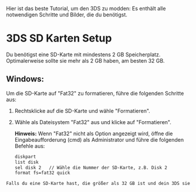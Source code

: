 Hier ist das beste Tutorial, um den 3DS zu modden: Es enthält alle notwendigen Schritte und Bilder, die du benötigst.

# 3DS SD Karten Setup

Du benötigst eine SD-Karte mit mindestens 2 GB Speicherplatz. Optimalerweise sollte sie mehr als 2 GB haben, am besten 32 GB.

## Windows:

Um die SD-Karte auf "Fat32" zu formatieren, führe die folgenden Schritte aus:

1. Rechtsklicke auf die SD-Karte und wähle "Formatieren".
2. Wähle als Dateisystem "Fat32" aus und klicke auf "Formatieren". 
   
   **Hinweis:** Wenn "Fat32" nicht als Option angezeigt wird, öffne die Eingabeaufforderung (cmd) als Administrator und führe die folgenden Befehle aus:

   ```sh
   diskpart
   list disk
   sel disk 2   // Wähle die Nummer der SD-Karte, z.B. Disk 2
   format fs=fat32 quick


```markdown
Falls du eine SD-Karte hast, die größer als 32 GB ist und dein 3DS sie nicht erkennt, lade das Programm "Fat32 Format" herunter (von beliebiger Quelle). Wähle deine SD-Karte aus und setze die Größe auf 32768, um sie auf 32 GB zu begrenzen.
